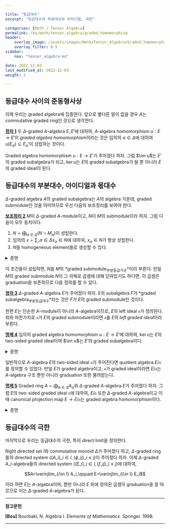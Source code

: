 ```yaml
---

title: "등급대수"
excerpt: "등급대수의 부분대수와 아이디얼, 극한"

categories: [Math / Tensor Algebra]
permalink: /ko/math/tensor_algebra/graded_homomorphism
header:
    overlay_image: /assets/images/Math/Tensor_Algebra/Graded_homomorphism.png
    overlay_filter: 0.5
sidebar: 
    nav: "tensor_algebra-ko"

date: 2022-12-03
last_modified_at: 2022-12-03
weight: 2

---
```


## 등급대수 사이의 준동형사상

이제 우리는 graded algebra에 집중한다. 앞으로 별다른 말이 없을 경우 $A$는 commutative graded ring인 것으로 생각한다. 

<div class="definition" markdown="1">

<ins id="df1">**정의 1**</ins> 두 $\Delta$-graded $A$-algebra $E,E'$에 대하여, $A$-algebra homomorphism $u:E\rightarrow E'$이 *graded algebra homomorphism*이라는 것은 임의의 $\alpha\in\Delta$에 대하여 $u(E_\alpha)\subseteq E_\alpha'$이 성립하는 것이다.

</div>

Graded algebra homomorphism $u:E\rightarrow E'$가 주어졌다 하자. 그럼 $\im u$는 $E'$의 graded subalgebra가 되고, $\ker u$는 $E$의 graded subalgebra가 될 뿐 아니라 $E$의 graded ideal이 된다. 

## 등급대수의 부분대수, 아이디얼과 몫대수

$\Delta$-graded algebra $A$의 graded subalgebra는 $A$의 algebra 가운데, graded submodule인 것을 의미하므로 우선 다음의 보조정리를 보여야 한다.

<div class="proposition" markdown="1">

<ins id="lem2">**보조정리 2**</ins> $M$이 $\Delta$-graded $A$-module이고, $N$이 $M$의 submodule이라 하자. 그럼 다음이 모두 동치이다.

1. $N=\bigoplus_{\alpha\in\Delta}(N\cap M_\alpha)$이 성립한다.
2. 임의의 $x=\sum\_{\alpha\in\Delta} x_\alpha\in N$에 대하여, $x_\alpha\in N$가 항상 성립한다.
3. $N$을 homogeneous element들로 생성할 수 있다.

</div>
<details class="proof" markdown="1">
<summary>증명</summary>

우선 첫 번째 조건과 두 번째 조건이 서로 동치임은 자명하다. 이제 둘째 조건이 성립한다고 가정하면, 

$$N=\left\langle x_\alpha\biggm\vert x=\sum_{\alpha\in\Delta} x_\alpha, x\in N\right\rangle$$

이므로 셋째 조건이 성립하는 것은 자명하다. 

따라서 셋째 조건을 가정하고 둘째 조건을 보이자. $N$이 homogeneous element들 $(y_\alpha)\_{\alpha\in\Delta}$에 의해 생성된다고 가정하고, $N$의 임의의 원소

$$x=\sum_{\alpha\in\Delta}x_\alpha$$

가 주어졌다 가정하자. 한편 $(y\_\alpha)$가 $N$을 생성하므로, 다음의 식

$$x=\sum_{\beta\in\Delta}a_\beta y_\beta$$

을 만족하는 $a_\beta\in A$들이 존재한다. 각각의 $a_\beta$에 대하여 $a_{\beta,\gamma}\in A\_\gamma$를

$$a_\beta=\sum_{\gamma\in\Delta}a_{\beta,\gamma}$$

를 만족하는 homogeneous element들로 잡으면, 위의 식을

$$x=\sum_{\beta\in\Delta}\sum_{\gamma\in\Delta}a_{\beta,\gamma}y_\beta=\sum_{\alpha\in\Delta}\left(\sum_{\beta+\gamma=\alpha}\alpha_{\beta,\gamma}y_\beta\right)$$

으로 쓸 수 있고, 이를 $x=\sum x_\alpha$와 각 성분별로 비교하면 원하는 결과를 얻는다.

</details>

이 조건들이 성립하면, $N$을 $M$의 *graded submodule<sub>부분등급가군</sub>*이라 부른다. 만일 $M$의 graded submodule $N$이 그 자체로 곱셈에 대해 닫혀있기도 하다면, 이 곱셈은 graduation을 보존하므로 다음 정의를 할 수 있다.

<div class="definition" markdown="1">

<ins id="df3">**정의 3**</ins> $\Delta$-graded $A$-algebra $E$가 주어졌다 하자. $E$의 subalgebra $F$가 *graded subalgebra<sub>부분등급대수</sub>*라는 것은 $F$가 $E$의 graded submodule인 것이다.

</div>

한편 $E$는 단순한 $A$-module이 아니라 $A$-algebra이므로, $E$의 left ideal $\mathfrak{a}$가 정의된다. 위와 마찬가지로 $\mathfrak{a}$가 $E$의 graded submodule이라면 $\mathfrak{a}$를 $E$의 *left graded ideal*이라 부른다. 

<div class="proposition" markdown="1">

<ins id="pp4">**명제 4**</ins> 임의의 graded algebra homomorphism $u:E\rightarrow E'$에 대하여, $\ker u$는 $E$의 two-sided graded ideal이며 $\im u$는 $E'$의 graded subalgebra이다.

</div>
<details class="proof" markdown="1">
<summary>증명</summary>

$\ker u$가 $E$의 two-sided ideal이고, $\im u$가 $E'$의 subalgebra인 것이 자명하므로 이 명제를 보이기 위해서는 $\ker u$와 $\im u$가 각각 graded submodule임만 보이면 충분하다.

우선 임의의 $x\in \ker u$를 택하고, $x=\sum_{\alpha\in\Delta} x_\alpha$라 하자. 그럼

$$0=u(x)=u\left(\sum_{\alpha\in\Delta}x_\alpha\right)=\sum_{\alpha\in\Delta} u(x_\alpha)$$

이며, 이 때 $u(x\_\alpha)\in E'\_\alpha$이므로 모든 $\alpha$에 대하여 $u(x\_\alpha)=0$이다. 따라서 [보조정리 2](#lem2)의 둘째 조건으로부터 $\ker u$가 $E$의 graded submodule임을 안다.

비슷하게 임의의 $y\in\im u$가 주어졌다 하자. 그럼 $y=u(x)$이도록 하는 $x\in E$가 존재하며, $x=\sum_{\alpha\in\Delta} x_\alpha$라 하면

$$y=u(x)=u\left(\sum_{\alpha\in\Delta}x_\alpha\right)=\sum_{\alpha\in\Delta}u(x_\alpha)$$

이고, 따라서 $y$의 $\alpha$번째 성분이 $u(x_\alpha)$와 같다는 것을 안다. 자명하게 $u(x_\alpha)\in\im u$이므로, 다시 [보조정리 2](#lem2)의 둘째 조건으로부터 $\im u$가 graded submodule임을 안다.

</details>

일반적으로 $A$-algebra $E$의 two-sided ideal $\mathfrak{a}$가 주어진다면 quotient algebra $E/\mathfrak{a}$를 정의할 수 있었다. 만일 $E$가 graded algebra이고, $\mathfrak{a}$가 graded ideal이라면 $E/\mathfrak{a}$는 $A$-algebra 구조 뿐만 아니라 graduation 또한 물려받는다.

<div class="proposition" markdown="1">

<ins id="pp5">**명제 5**</ins> Graded ring $A=\bigoplus_{\alpha\in\Delta} A_\alpha$와 $\Delta$-graded $A$-algebra $E$가 주어졌다 하자. 그럼 $E$의 two-sided graded ideal $\mathfrak{a}$에 대하여, $E/\mathfrak{a}$ 또한 $\Delta$-graded $A$-algebra이고 이 때 canonical projection map $E\rightarrow E/\mathfrak{a}$는 graded algebra homomorphism이다.

</div>
<details class="proof" markdown="1">
<summary>증명</summary>

다음 식

$$E/\mathfrak{a}=\left(\bigoplus_{\alpha\in\Delta}E_\alpha\right)\bigg/\left(\bigoplus_{\alpha\in\Delta}\mathfrak{a}\cap E_\alpha\right)\cong \bigoplus_{\alpha\in\Delta} E_\alpha/(\mathfrak{a}\cap E_\alpha)$$

으로부터 $E/\mathfrak{a}$에 $\Delta$-graduation을 줄 수 있으며, 이 때 스칼라곱과 $E$의 곱셈이 모두 graduation을 보인다는 것 또한 자명하다. 또, 위의 isomorphism으로부터 임의의 $x_\alpha\in E_\alpha$에 대해 $x_\alpha+\mathfrak{a}\in E_\alpha/(\mathfrak{a}\cap E_\alpha)$임을 안다.

</details>

## 등급대수의 극한

마지막으로 우리는 등급대수의 극한, 특히 direct limit을 정의한다. 

Right directed set $I$와 commutative monoid $\Delta$가 주어졌다 하고, $\Delta$-graded ring들의 directed system $\big((A\_i)\_{i\in I}, (\phi\_{ij})\_{i\leq j}\bigr)$이 주어졌다 하자. 이제 $\Delta$-graded $A\_i$-algebra들의 directed system $\bigl((E\_i)\_{i\in I}, (f\_{ij})\_{i\leq j}\bigr)$에 대하여, 

$$A=\varinjlim_{i\in I} A_i,\qquad E=\varinjlim_{i\in I} E_i$$

이라 하면 $E$는 $A$-algebra이며, 뿐만 아니라 $E$ 위에 정의된 곱셈이 graduation을 잘 따르므로 이는 $\Delta$-graded $A$-algebra가 된다. 

---

**참고문헌**

**[Bou]** Bourbaki, N. Algebra I. *Elements of Mathematics*. Springer. 1998.  

---